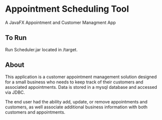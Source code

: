 # Appointment Scheduling Tool
A JavaFX Appointment and Customer Managment App

## To Run 
Run Scheduler.jar located in /target. 

## About
This application is a customer appointment management solution designed for a small business who needs to keep track of
their customers and associated appointments. Data is stored in a mysql database and accessed via JDBC.

The end user had the ability add, update, or remove appointments and customers, as well associate additional business
information with both customers and appointments.
